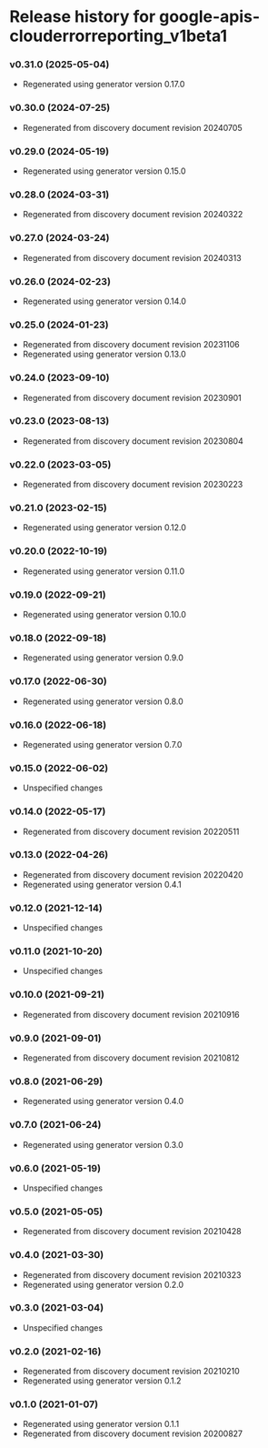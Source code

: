 # Release history for google-apis-clouderrorreporting_v1beta1

### v0.31.0 (2025-05-04)

* Regenerated using generator version 0.17.0

### v0.30.0 (2024-07-25)

* Regenerated from discovery document revision 20240705

### v0.29.0 (2024-05-19)

* Regenerated using generator version 0.15.0

### v0.28.0 (2024-03-31)

* Regenerated from discovery document revision 20240322

### v0.27.0 (2024-03-24)

* Regenerated from discovery document revision 20240313

### v0.26.0 (2024-02-23)

* Regenerated using generator version 0.14.0

### v0.25.0 (2024-01-23)

* Regenerated from discovery document revision 20231106
* Regenerated using generator version 0.13.0

### v0.24.0 (2023-09-10)

* Regenerated from discovery document revision 20230901

### v0.23.0 (2023-08-13)

* Regenerated from discovery document revision 20230804

### v0.22.0 (2023-03-05)

* Regenerated from discovery document revision 20230223

### v0.21.0 (2023-02-15)

* Regenerated using generator version 0.12.0

### v0.20.0 (2022-10-19)

* Regenerated using generator version 0.11.0

### v0.19.0 (2022-09-21)

* Regenerated using generator version 0.10.0

### v0.18.0 (2022-09-18)

* Regenerated using generator version 0.9.0

### v0.17.0 (2022-06-30)

* Regenerated using generator version 0.8.0

### v0.16.0 (2022-06-18)

* Regenerated using generator version 0.7.0

### v0.15.0 (2022-06-02)

* Unspecified changes

### v0.14.0 (2022-05-17)

* Regenerated from discovery document revision 20220511

### v0.13.0 (2022-04-26)

* Regenerated from discovery document revision 20220420
* Regenerated using generator version 0.4.1

### v0.12.0 (2021-12-14)

* Unspecified changes

### v0.11.0 (2021-10-20)

* Unspecified changes

### v0.10.0 (2021-09-21)

* Regenerated from discovery document revision 20210916

### v0.9.0 (2021-09-01)

* Regenerated from discovery document revision 20210812

### v0.8.0 (2021-06-29)

* Regenerated using generator version 0.4.0

### v0.7.0 (2021-06-24)

* Regenerated using generator version 0.3.0

### v0.6.0 (2021-05-19)

* Unspecified changes

### v0.5.0 (2021-05-05)

* Regenerated from discovery document revision 20210428

### v0.4.0 (2021-03-30)

* Regenerated from discovery document revision 20210323
* Regenerated using generator version 0.2.0

### v0.3.0 (2021-03-04)

* Unspecified changes

### v0.2.0 (2021-02-16)

* Regenerated from discovery document revision 20210210
* Regenerated using generator version 0.1.2

### v0.1.0 (2021-01-07)

* Regenerated using generator version 0.1.1
* Regenerated from discovery document revision 20200827

